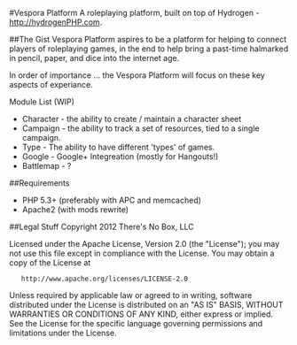 #Vespora Platform
A roleplaying platform, built on top of Hydrogen - http://hydrogenPHP.com.

##The Gist
Vespora Platform aspires to be a platform for helping to connect players of roleplaying games, in the end to help bring a past-time halmarked in pencil, paper, and dice into the internet age.

In order of importance ... the Vespora Platform will focus on these key aspects of experiance.

Module List (WIP)

* Character - the ability to create / maintain a character sheet
* Campaign - the ability to track a set of resources, tied to a single campaign.
* Type - The ability to have different 'types' of games.
* Google - Google+ Integreation (mostly for Hangouts!)
* Battlemap - ?

##Requirements

* PHP 5.3+ (preferably with APC and memcached)
* Apache2 (with mods rewrite)

##Legal Stuff
 Copyright 2012 There's No Box, LLC

   Licensed under the Apache License, Version 2.0 (the "License");
   you may not use this file except in compliance with the License.
   You may obtain a copy of the License at

       http://www.apache.org/licenses/LICENSE-2.0

   Unless required by applicable law or agreed to in writing, software
   distributed under the License is distributed on an "AS IS" BASIS,
   WITHOUT WARRANTIES OR CONDITIONS OF ANY KIND, either express or implied.
   See the License for the specific language governing permissions and
   limitations under the License.